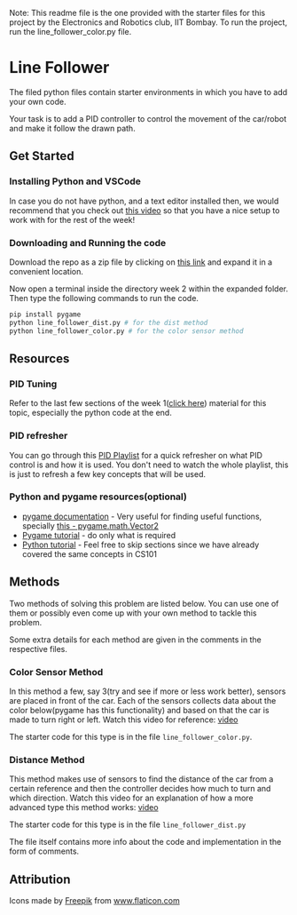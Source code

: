 Note: This readme file is the one provided with the starter files for this project by the Electronics and Robotics club, IIT  Bombay.
To run the project, run the line_follower_color.py file.

# Line Follower

The filed python files contain starter environments in which you have to add your own code.

Your task is to add a PID controller to control the movement of the car/robot and make it follow the drawn path.

## Get Started

### Installing Python and VSCode

In case you do not have python, and a text editor installed then, we would recommend that you check out [this video](https://youtu.be/dNFgRUD2w68) so that you have a nice setup to work with for the rest of the week!

### Downloading and Running the code

Download the repo as a zip file by clicking on [this link](https://github.com/erciitb/tss-controls-theory/archive/refs/heads/main.zip) and expand it in a convenient location.

Now open a terminal inside the directory week 2 within the expanded folder. Then type the following commands to run the code.

```bash
pip install pygame
python line_follower_dist.py # for the dist method
python line_follower_color.py # for the color sensor method
```

## Resources

### PID Tuning

Refer to the last few sections of the week 1([click here](https://colab.research.google.com/drive/1uOsE_tVoBd8ANP4vq-xk6BhoZzq9OQC9#scrollTo=519f0c10)) material for this topic, especially the python code at the end.

### PID refresher

You can go through this [PID Playlist](https://youtube.com/playlist?list=PLn8PRpmsu08pQBgjxYFXSsODEF3Jqmm-y) for a quick refresher on what PID control is and how it is used.
You don't need to watch the whole playlist, this is just to refresh a few key concepts that will be used.

### Python and pygame resources(optional)

- [pygame documentation](https://www.pygame.org/docs/) - Very useful for finding useful functions, specially [this - pygame.math.Vector2](https://www.pygame.org/docs/ref/math.html#pygame.math.Vector2)
- [Pygame tutorial](https://youtu.be/FfWpgLFMI7w) - do only what is required
- [Python tutorial](https://youtu.be/_uQrJ0TkZlc) - Feel free to skip sections since we have already covered the same concepts in CS101

## Methods

Two methods of solving this problem are listed below. You can use one of them or possibly even come up with your own method to tackle this problem.

Some extra details for each method are given in the comments in the respective files.

### Color Sensor Method

In this method a few, say 3(try and see if more or less work better), sensors are placed in front of the car. Each of the sensors collects data about the color below(pygame has this functionality) and based on that the car is made to turn right or left.
Watch this video for reference: [video](https://www.youtube.com/watch?v=bL0MmeQhpAQ)

The starter code for this type is in the file `line_follower_color.py`.

### Distance Method

This method makes use of sensors to find the distance of the car from a certain reference and then the controller decides how much to turn and which direction.
Watch this video for an explanation of how a more advanced type this method works: [video](https://youtu.be/4Y7zG48uHRo)

The starter code for this type is in the file `line_follower_dist.py`

The file itself contains more info about the code and implementation in the form of comments.

## Attribution

<div>Icons made by <a href="https://www.freepik.com" title="Freepik">Freepik</a> from <a href="https://www.flaticon.com/" title="Flaticon">www.flaticon.com</a></div>

